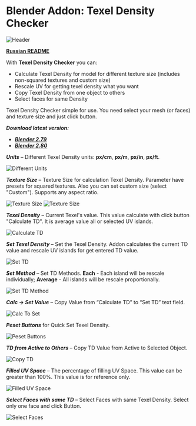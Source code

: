 # Blender Addon: Texel Density Checker

![Header](/images/header.png)

**[Russian README](/README_ru.md)**

With **Texel Density Checker** you can: 

* Calculate Texel Density for model for different texture size (includes non-squared textures and custom size)
* Rescale UV for getting texel density what you want
* Copy Texel Density from one object to others
* Select faces for same Density

Texel Density Checker simple for use. You need select your mesh (or faces) and texture size and just click button.

***Download latest version:***

* ***[Blender 2.79](/Releases/Texel_Density_1_0_9_279.zip)***
* ***[Blender 2.80](/Releases/Texel_Density_1_0_9_280.zip)***

***Units*** – Different Texel Density units: **px/cm**, **px/m**, **px/in**, **px/ft**.

![Different Units](/images/units.gif)

***Texture Size*** – Texture Size for calculation Texel Density. Parameter have presets for squared textures. Also you can set custom size (select "Custom"). Supports any aspect ratio.

![Texture Size](/images/texture_size_1.png)
![Texture Size](/images/texture_size_2.png)

***Texel Density*** – Current Texel's value. This value calculate with click button "Calculate TD". It is average value all or selected UV islands.

![Calculate TD](/images/calculate_td.gif)

***Set Texel Density*** – Set the Texel Density. Addon calculates the current TD value and rescale UV islands for get entered TD value.

![Set TD](/images/set_td.gif)

***Set Method*** – Set TD Methods. **Each** - Each island will be rescale individually; **Average** - All islands will be rescale proportionally.

![Set TD Method](/images/set_td_method.gif)

***Calc -> Set Value*** – Copy Value from “Calculate TD” to “Set TD” text field.

![Calc To Set](/images/copy_calc_to_set.gif)


***Peset Buttons*** for Quick Set Texel Density.

![Peset Buttons](/images/presets.gif)

***TD from Active to Others*** – Copy TD Value from Active to Selected Object.

![Copy TD](/images/copy_td.gif)

***Filled UV Space*** – The percentage of filling UV Space. This value can be greater than 100%. This value is for reference only.

![Filled UV Space](/images/filled_uv.png)

***Select Faces with same TD*** – Select Faces with same Texel Density. Select only one face and click Button.

![Select Faces](/images/select_same_td.gif)